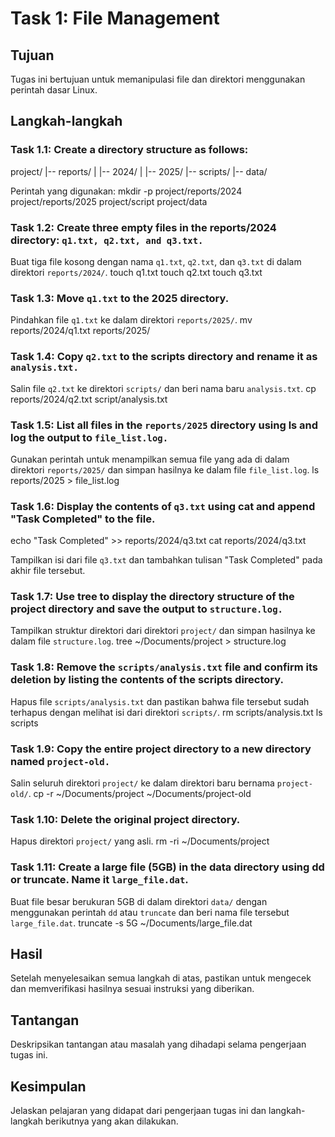 # Task 1: File Management

## Tujuan

Tugas ini bertujuan untuk memanipulasi file dan direktori menggunakan perintah dasar Linux.

## Langkah-langkah

### Task 1.1: Create a directory structure as follows:

project/
|-- reports/
| |-- 2024/
| |-- 2025/
|-- scripts/
|-- data/

Perintah yang digunakan:
mkdir -p project/reports/2024 project/reports/2025 project/script project/data

### Task 1.2: Create three empty files in the reports/2024 directory: `q1.txt, q2.txt, and q3.txt.`

Buat tiga file kosong dengan nama `q1.txt`, `q2.txt`, dan `q3.txt` di dalam direktori `reports/2024/`.
touch q1.txt
touch q2.txt
touch q3.txt

### Task 1.3: Move `q1.txt` to the 2025 directory.

Pindahkan file `q1.txt` ke dalam direktori `reports/2025/`.
mv reports/2024/q1.txt reports/2025/

### Task 1.4: Copy `q2.txt` to the scripts directory and rename it as `analysis.txt.`

Salin file `q2.txt` ke direktori `scripts/` dan beri nama baru `analysis.txt`.
cp reports/2024/q2.txt script/analysis.txt

### Task 1.5: List all files in the `reports/2025` directory using ls and log the output to `file_list.log.`

Gunakan perintah untuk menampilkan semua file yang ada di dalam direktori `reports/2025/` dan simpan hasilnya ke dalam file `file_list.log`.
ls reports/2025 > file_list.log

### Task 1.6: Display the contents of `q3.txt` using cat and append "Task Completed" to the file.

echo "Task Completed" >> reports/2024/q3.txt
cat reports/2024/q3.txt

Tampilkan isi dari file `q3.txt` dan tambahkan tulisan "Task Completed" pada akhir file tersebut.

### Task 1.7: Use tree to display the directory structure of the project directory and save the output to `structure.log.`

Tampilkan struktur direktori dari direktori `project/` dan simpan hasilnya ke dalam file `structure.log`.
tree ~/Documents/project > structure.log

### Task 1.8: Remove the `scripts/analysis.txt` file and confirm its deletion by listing the contents of the scripts directory.

Hapus file `scripts/analysis.txt` dan pastikan bahwa file tersebut sudah terhapus dengan melihat isi dari direktori `scripts/`.
rm scripts/analysis.txt
ls scripts

### Task 1.9: Copy the entire project directory to a new directory named `project-old.`

Salin seluruh direktori `project/` ke dalam direktori baru bernama `project-old/`.
cp -r ~/Documents/project ~/Documents/project-old

### Task 1.10: Delete the original project directory.

Hapus direktori `project/` yang asli.
rm -ri ~/Documents/project

### Task 1.11: Create a large file (5GB) in the data directory using dd or truncate. Name it `large_file.dat`.

Buat file besar berukuran 5GB di dalam direktori `data/` dengan menggunakan perintah `dd` atau `truncate` dan beri nama file tersebut `large_file.dat`.
truncate -s 5G ~/Documents/large_file.dat

## Hasil

Setelah menyelesaikan semua langkah di atas, pastikan untuk mengecek dan memverifikasi hasilnya sesuai instruksi yang diberikan.

## Tantangan

Deskripsikan tantangan atau masalah yang dihadapi selama pengerjaan tugas ini.

## Kesimpulan

Jelaskan pelajaran yang didapat dari pengerjaan tugas ini dan langkah-langkah berikutnya yang akan dilakukan.

```

```
